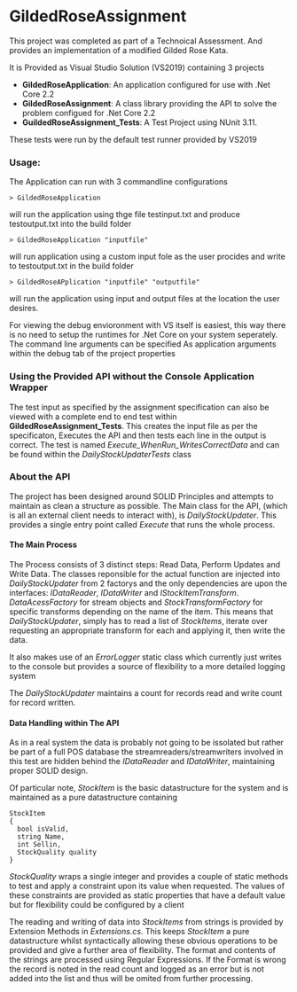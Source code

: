 # GildedRoseAssignment

This project was completed as part of a Technoical Assessment. And provides an implementation of a modified Gilded Rose Kata.

It is Provided as Visual Studio Solution (VS2019) containing 3 projects

* **GildedRoseApplication**: An application configured for use with .Net Core 2.2
* **GildedRoseAssignment**: A class library providing the API to solve the problem configued for .Net Core 2.2
* **GuildedRoseAssignment_Tests**: A Test Project using NUnit 3.11. 

These tests were run by the default test runner provided by VS2019

### Usage:

The Application can run with 3 commandline configurations

    > GildedRoseApplication  
will run the application using thge file testinput.txt and produce testoutput.txt into the build folder

    > GildedRoseApplication "inputfile" 
    
will run application using a custom input fole as the user procides and write to testoutput.txt in the build folder

    > GildedRoseAPplication "inputfile" "outputfile" 
    
will run the application using input and output files at the location the user desires.

For viewing the debug envioronment with VS itself is easiest, this way there is no need to setup the runtimes for .Net Core on your system 
seperately. The command line arguments can be specified As application arguments within the debug tab of the project properties

### Using the Provided API without the Console Application Wrapper 

The test input as specified by the assignment specification can also be viewed with a complete end to end test within **GildedRoseAssignment_Tests**. This creates the 
input file as per the specificaton, Executes the API and then tests each line in the output is correct.  The test is named *Execute_WhenRun_WritesCorrectData* and can 
be found within the *DailyStockUpdaterTests* class

### About the API

The project has been designed around SOLID Principles and attempts to maintain as clean a structure as possible. The Main class for the  API, (which is all an 
external client needs to interact with), is *DailyStockUpdater*. This provides a single entry point called *Execute* that runs the whole process. 
#### The Main Process
The Process consists of 3 distinct steps: Read Data, Perform Updates and Write Data. The classes reponsible for the actual function are injected into
*DailyStockUpdater* from 2 factorys and the only dependencies are upon the interfaces: *IDataReader*, *IDataWriter* and *IStockItemTransform*. 
*DataAcessFactory* for stream objects and *StockTransformFactory* for specific transforms depending on the name of the item. This means that 
*DailyStockUpdater*, simply has to read a list of *StockItems*, iterate over requesting an appropriate transform for each and applying it, then
write the data. 

It also makes use of an *ErrorLogger* static class which currently just writes to the console but provides a source of flexibility to a more
detailed logging system 

The *DailyStockUpdater* maintains a count for records read and write count for record written. 

#### Data Handling within The API

As in a real system the data is probably not going to be issolated but rather be part of a full POS database the streamreaders/streamwriters 
involved in this test are hidden behind the *IDataReader* and *IDataWriter*, maintaining proper SOLID design.

Of particular note, *StockItem* is the basic datastructure for the system and is maintained as a pure datastructure containing 

    StockItem
    {
      bool isValid,
      string Name,
      int Sellin,
      StockQuality quality
    }

*StockQuality* wraps a single integer and provides a couple of static methods to test and apply a constraint upon its value when requested.
The values of these constraints are provided as static properties that have a default value but for flexibility could be configured by a client

The reading and writing of data into *StockItems* from strings is provided by Extension Methods in *Extensions.cs*. This keeps *StockItem* a pure datastructure whilst 
syntactically allowing these obvious operations to be provided and give a further area of flexibility. The format and contents of the strings are processed using 
Regular Expressions. If the Format is wrong the record is noted in the read count and logged as an error but is not added into the list and thus will be omited from 
further processing.   




